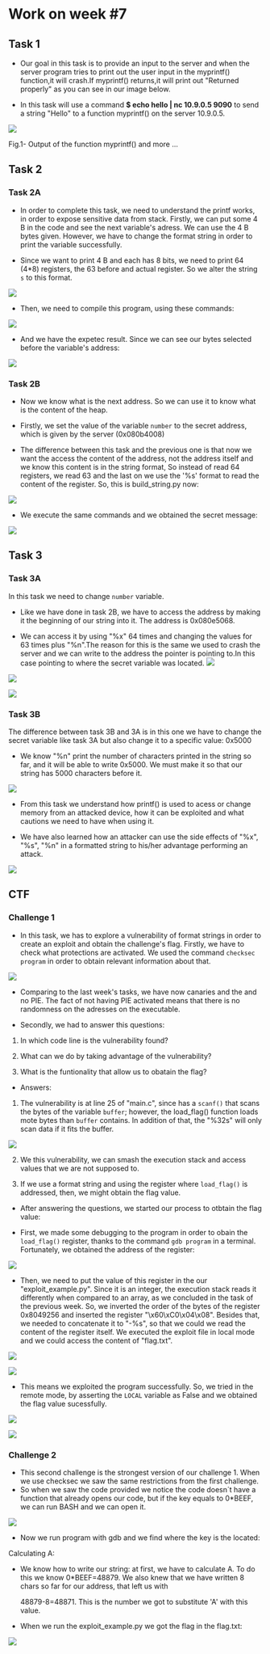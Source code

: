 # Work on week #7


## Task 1

* Our goal in this task is to provide an input to the server and when the server program tries to print out the user input in the myprintf() function,it will crash.If myprintf() returns,it will print out "Returned properly" as you can see in our image below. 

* In this task will use a command **$ echo hello | nc 10.9.0.5 9090**  to send a string "Hello" to a function myprintf() on the server 10.9.0.5.

![](https://i.imgur.com/aojyVHP.png)
 <p> 
    Fig.1- Output of the function myprintf() and more ...
</p>

## Task 2

### Task 2A

* In order to complete this task, we need to understand the printf works, in order to expose sensitive data from stack. Firstly, we can put some 4 B in the code and see the next variable's adress. We can use the 4 B bytes given. However, we have to change the format string in order to print the variable successfully.

* Since we want to print 4 B and each has 8 bits, we need to print 64 (4*8) registers, the 63 before and actual register. So we alter the string ```s``` to this format.

![](https://i.imgur.com/S9KoCkA.png)

* Then, we need to compile this program, using these commands:

![](https://i.imgur.com/CapMC8z.png)

* And we have the expetec result. Since we can see our bytes selected before the variable's address: 

![](https://i.imgur.com/k21HiCO.png)


### Task 2B

* Now we know what is the next address. So we can use it to know what is the content of the heap.

* Firstly, we set the value of the variable ```number``` to the secret address, which is given by the server (0x080b4008)

* The difference between this task and the previous one is that now we want the access the content of the address, not the address itself and we know this content is in the string format, So instead of read 64 registers, we read 63 and the last on we use the '%s' format to read the content of the register. So, this is build_string.py now:

![](https://i.imgur.com/Zjx3Oc1.png)

* We execute the same commands and we obtained the secret message:

![](https://i.imgur.com/bW0vxXF.png)


## Task 3


### Task 3A


 In this task we need to change ```number``` variable.
 
 * Like we have done in task 2B, we have to access the address by making it the beginning of our string into it. The address is 0x080e5068.
 
 * We can access it by using "%x" 64 times and changing the values for 63 times plus "%n".The reason for this is the same we used to crash the server and we can write to the address the pointer is pointing to.In this case pointing to where the secret variable was located.
![](https://i.imgur.com/maqsOPh.png)



![](https://i.imgur.com/93MIqlT.png)


![](https://i.imgur.com/YgS2aLu.png)


### Task 3B

The difference between task 3B and 3A is in this one we have to change the secret variable like task 3A but also change it to a specific value: 0x5000

* We know "%n" print the number of characters printed in the string so far, and it will be able to write 0x5000. We must make it so that our string has 5000 characters before it. 

 
![](https://i.imgur.com/BbsP66U.png)

* From this task we understand how printf() is used to acess or change memory from an attacked device, how it can be exploited and what cautions we need to have when using it.

* We have also learned how an attacker can use the side effects of "%x", "%s", "%n" in a formatted string to his/her advantage performing an attack.


![](https://i.imgur.com/MCGAj9i.png)

## CTF 
 
### Challenge 1

* In this task, we has to explore a vulnerability of format strings in order to create an exploit and obtain the challenge's flag. Firstly, we have to check what protections are activated. We used the command ```checksec program``` in order to obtain relevant information about that.

![](https://i.imgur.com/fpPeFhn.png)

* Comparing to the last week's tasks, we have now canaries and the and no PIE. The fact of not having PIE activated means that there is no randomness on the adresses on the executable.

* Secondly, we had to answer this questions:

1) In which code line is the vulnerability found?

2) What can we do by taking advantage of the vulnerability?

3) What is the funtionality that allow us to obatain the flag?

* Answers:

1) The vulnerability is at line 25 of "main.c", since has a ```scanf()``` that scans the bytes of the variable ```buffer```; however, the load_flag() function loads mote bytes than ```buffer``` contains. In addition of that, the "%32s" will only scan data if it fits the buffer.

![](https://i.imgur.com/PKmCR3I.png)

2) We this vulnerability, we can smash the execution stack and access values that we are not supposed to.

3) If we use a format string and using the register where ```load_flag()``` is addressed, then, we might obtain the flag value.

* After answering the questions, we started our process to otbtain the flag value:

* First, we made some debugging to the program in order to obain the ```load_flag()``` register, thanks to the command ```gdb program``` in a terminal. Fortunately, we obtained the address of the register:

![](https://i.imgur.com/p4y3L3v.png)

* Then, we need to put the value of this register in the our "exploit_example.py". Since it is an integer, the execution stack reads it differently when compared to an array, as we concluded in the task of the previous week. So, we inverted the order of the bytes of the register 0x8049256 and inserted the register "\x60\xC0\x04\x08". Besides that, we needed to concatenate it to "-%s", so that we could we read the content of the register itself. We executed the exploit file in local mode and we could access the content of "flag.txt".

![](https://i.imgur.com/HjzA73g.png)

![](https://i.imgur.com/EPsVyCY.png)

* This means we exploited the program successfully. So, we tried in the remote mode, by asserting the ```LOCAL``` variable as False and we obtained the flag value sucessfully.

![](https://i.imgur.com/214uA47.png)

![](https://i.imgur.com/7ikThKb.png)


### Challenge 2

* This second challenge is the strongest version of our challenge 1. When we use checksec we saw the same restrictions from the first challenge.
* So when we saw the code provided we notice the code doesn´t have a function that already opens our code, but if the key equals to 0*BEEF, we can run BASH and we can open it.

![](https://i.imgur.com/dc5nAlU.png)

* Now we run program with gdb and we find where the key is the located:

Calculating A:

* We know how to write our string: at first, we have to calculate A. To do this we know 0*BEEF=48879. We also knew that we have written 8 chars so far for our address, that left us with

  48879-8=48871. This is the number we got to substitute 'A' with this value.
 
* When we run the exploit_example.py we got the flag in the flag.txt:

![](https://i.imgur.com/X3WYBwl.png)
